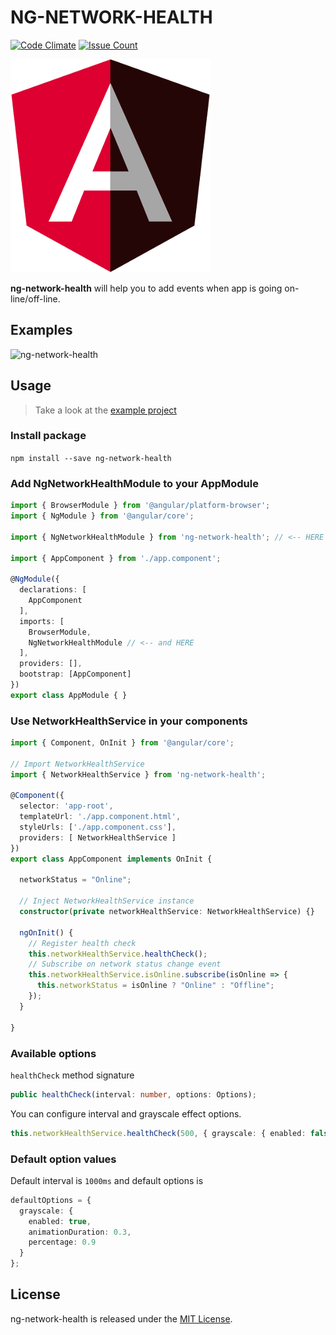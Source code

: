 # NG-NETWORK-HEALTH
[![Code Climate](https://codeclimate.com/github/Saka7/ng-network-health/badges/gpa.svg)](https://codeclimate.com/github/Saka7/ng-network-health)
[![Issue Count](https://codeclimate.com/github/Saka7/ng-network-health/badges/issue_count.svg)](https://codeclimate.com/github/Saka7/ng-network-health)

![ng-network-health](https://github.com/Saka7/ng-network-health/blob/master/report/ng-network-service-logo.png)

**ng-network-health** will help you to add events when app is going on-line/off-line.

## Examples

![ng-network-health](https://media.giphy.com/media/LHZyixOnHwDDy/giphy.gif)

## Usage

> Take a look at the [example project](https://github.com/Saka7/ng-network-health/tree/master/examples/network-health-examples)

### Install package

`npm install --save ng-network-health`

### Add NgNetworkHealthModule to your AppModule
```typescript
import { BrowserModule } from '@angular/platform-browser';
import { NgModule } from '@angular/core';

import { NgNetworkHealthModule } from 'ng-network-health'; // <-- HERE

import { AppComponent } from './app.component';

@NgModule({
  declarations: [
    AppComponent
  ],
  imports: [
    BrowserModule,
    NgNetworkHealthModule // <-- and HERE
  ],
  providers: [],
  bootstrap: [AppComponent]
})
export class AppModule { }
```

### Use NetworkHealthService in your components
```typescript
import { Component, OnInit } from '@angular/core';

// Import NetworkHealthService
import { NetworkHealthService } from 'ng-network-health';

@Component({
  selector: 'app-root',
  templateUrl: './app.component.html',
  styleUrls: ['./app.component.css'],
  providers: [ NetworkHealthService ]
})
export class AppComponent implements OnInit {

  networkStatus = "Online";

  // Inject NetworkHealthService instance
  constructor(private networkHealthService: NetworkHealthService) {}

  ngOnInit() {
    // Register health check
    this.networkHealthService.healthCheck();
    // Subscribe on network status change event
    this.networkHealthService.isOnline.subscribe(isOnline => {
      this.networkStatus = isOnline ? "Online" : "Offline";
    });
  }

}
```

### Available options
`healthCheck` method signature
```typescript
public healthCheck(interval: number, options: Options);
```

You can configure interval and grayscale effect options.
```typescript
this.networkHealthService.healthCheck(500, { grayscale: { enabled: false } });
```

### Default option values
Default interval is `1000ms` and default options is
```typescript
defaultOptions = {
  grayscale: {
    enabled: true,
    animationDuration: 0.3,
    percentage: 0.9
  }
};
```

## License
ng-network-health is released under the [MIT License](https://opensource.org/licenses/MIT).